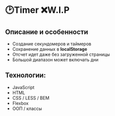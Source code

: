 # 🕑Timer ❌W.I.P

## Описание и особенности

- Создание секундомеров и таймеров
- Сохранение данных в **localStorage**
- Отсчет идет даже без загруженной страницы
- Большой диапазон может включать дни

## Технологии:

- JavaScript
- HTML
- CSS / LESS / BEM
- Flexbox
- ООП / классы

